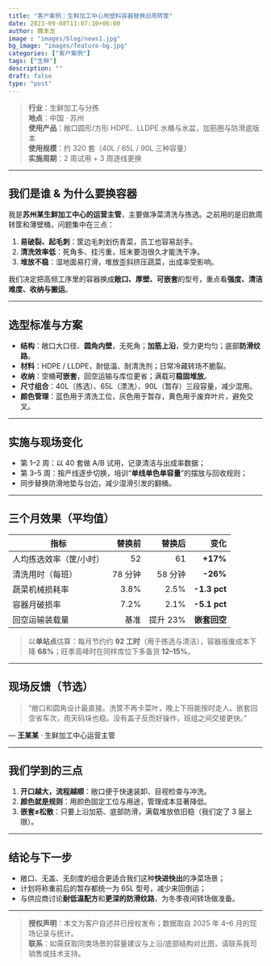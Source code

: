 ```yaml
---
title: "客户案例｜生鲜加工中心用塑料容器替换旧周转筐"
date: 2023-09-08T11:07:10+06:00
author: 魏本龙
image : "images/blog/news1.jpg"
bg_image: "images/feature-bg.jpg"
categories: ["客户案例"]
tags: ["生鲜"]
description: ""
draft: false
type: "post"
---
```


> **行业**：生鲜加工与分拣  
> **地点**：中国 · 苏州  
> **使用产品**：敞口圆形/方形 HDPE、LLDPE 水桶与水盆，加筋圈与防滑底版本  
> **使用规模**：约 320 套（40L / 65L / 90L 三种容量）  
> **实施周期**：2 周试用 + 3 周逐线更换

---

## 我们是谁 & 为什么要换容器
我是**苏州某生鲜加工中心的运营主管**，主要做净菜清洗与拣选。之前用的是旧款周转筐和薄壁桶，问题集中在三点：

1. **易破裂、起毛刺**：筐边毛刺划伤青菜，员工也容易刮手。  
2. **清洗效率低**：死角多、挂污重，班末要泡很久才能洗干净。  
3. **堆放不稳**：湿地面易打滑，堆放歪斜挤压蔬菜，出成率受影响。

我们决定把高频工序里的容器换成**敞口、厚壁、可嵌套**的型号，重点看**强度、清洁难度、收纳与搬运**。

---

## 选型标准与方案
- **结构**：敞口大口径、**圆角内壁**，无死角；**加筋上沿**，受力更均匀；底部**防滑纹路**。  
- **材料**：HDPE / LLDPE，耐低温、耐清洗剂；日常冷藏转场不脆裂。  
- **收纳**：空桶**可嵌套**，回空运输与库位更省；满载可**稳固堆放**。  
- **尺寸组合**：40L（拣选）、65L（漂洗）、90L（暂存）三段容量，减少混用。  
- **颜色管理**：蓝色用于清洗工位，灰色用于暂存，黄色用于废弃叶片，避免交叉。

---

## 实施与现场变化
- 第 1–2 周：以 40 套做 A/B 试用，记录清洁与出成率数据；  
- 第 3–5 周：按产线逐步切换，培训“**单线单色单容量**”的摆放与回收规则；  
- 同步替换防滑地垫与台边，减少湿滑引发的翻桶。

---

## 三个月效果（平均值）

| 指标 | 替换前 | 替换后 | 变化 |
|---|---:|---:|---:|
| 人均拣选效率（筐/小时） | 52 | 61 | **+17%** |
| 清洗用时（每班） | 78 分钟 | 58 分钟 | **-26%** |
| 蔬菜机械损耗率 | 3.8% | 2.5% | **-1.3 pct** |
| 容器月破损率 | 7.2% | 2.1% | **-5.1 pct** |
| 回空运输装载量 | 基准 | 提升 23% | **嵌套回空** |

> 以**单站点**估算：每月节约约 **92 工时**（用于拣选与清洁），容器报废成本下降 **68%**；旺季高峰时在同样库位下多备货 **12–15%**。

---

## 现场反馈（节选）
> “敞口和圆角设计最直接。洗筐不再卡菜叶，晚上下班能按时走人。嵌套回空省车次，雨天码垛也稳。没有盖子反而好操作，班组之间交接更快。”

— **王某某** · 生鲜加工中心运营主管

---

## 我们学到的三点
1. **开口越大，流程越顺**：敞口便于快速装卸、目视检查与冲洗。  
2. **颜色就是规则**：用颜色固定工位与用途，管理成本显著降低。  
3. **嵌套≠松散**：只要上沿加筋、底部防滑，满载堆放依旧稳（我们定了 3 层上限）。

---

## 结论与下一步
- 敞口、无盖、无刻度的组合更适合我们这种**快进快出**的净菜场景；  
- 计划将称重前后的暂存都统一为 65L 型号，减少来回倒运；  
- 与供应商讨论**耐低温配方**和**更深的防滑纹路**，为冬季夜间转场做准备。

---

> **授权声明**：本文为客户自述并已授权发布；数据取自 2025 年 4–6 月的现场记录与统计。  
> **联系**：如需获取同类场景的容量建议与上沿/底部结构对比图，请联系我司销售或技术支持。
